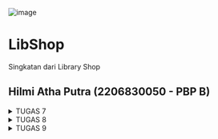 ![image](https://github.com/hilmiatha/libshop-mobile/assets/108039453/e4b68e4d-d1bb-4501-8d65-94daa8131d1e)
# LibShop
Singkatan dari Library Shop
## Hilmi Atha Putra (2206830050 - PBP B)

<details>
<summary> TUGAS 7 </summary>

### Pertanyaan
1. Apa perbedaan utama antara stateless dan stateful widget dalam konteks pengembangan aplikasi Flutter?
2. Sebutkan seluruh widget yang kamu gunakan untuk menyelesaikan tugas ini dan jelaskan fungsinya masing-masing.
3. Jelaskan bagaimana cara kamu mengimplementasikan checklist di atas secara step-by-step (bukan hanya sekadar mengikuti tutorial)

### Jawaban
1. Stateless widget dalam Flutter adalah elemen dasar UI yang tidak memerlukan state yang dapat berubah. Widget ini tidak dapat berubah secara dinamis—mereka diinisialisasi dengan data tertentu dan mereka menampilkan UI berdasarkan data tersebut. Setiap kali informasi yang mereka tampilkan perlu diperbarui, Flutter akan menghancurkan widget lama dan menggantinya dengan yang baru yang menggunakan data terbaru. Ini membuat stateless widget menjadi pilihan yang tepat untuk bagian UI yang bersifat statis dan tidak memerlukan interaksi atau perubahan setelah widget tersebut dibuat, seperti ikon, teks, dan tombol yang tidak berubah saat diinteraksi pengguna.

    Di sisi lain, stateful widget sangat penting ketika aspek UI perlu mempertahankan state atau berubah sebagai tanggapan terhadap interaksi pengguna atau data yang berubah dari waktu ke waktu. Sebuah stateful widget memiliki siklus hidup yang memungkinkan pembuatan state saat widget dibuat dan memungkinkan perubahan pada state tersebut sepanjang waktu hidupnya. Ini dilakukan melalui metode setState() yang memberi tahu Flutter bahwa state telah berubah dan UI harus diperbarui untuk mencerminkan perubahan tersebut. Contoh penggunaan stateful widget termasuk form yang interaktif, slider, atau apapun yang memerlukan dialog atau input dari pengguna yang dapat berubah selama widget tersebut ditampilkan.

2. Terdapat 2 file .dart yang dibuat
    * main.dart
        
        Dalam main.dart, aplikasi Flutter dibentuk menggunakan `MaterialApp` sebagai pondasi utama, yang mengatur tema dan navigasi global aplikasi. `ThemeData` diterapkan untuk menyediakan tema yang konsisten melalui aplikasi, di mana `ColorScheme.fromSeed` digunakan untuk menghasilkan skema warna berdasarkan warna benih yang diberikan, yaitu Colors.indigo dalam kasus ini, menciptakan tampilan yang seragam dan menyenangkan secara visual. `AppBarTheme` secara khusus mengkonfigurasi tampilan dari AppBar di seluruh aplikasi, menetapkan background color menjadi indigo yang sama dengan tema. Widget MyApp menggambarkan inti dari aplikasi yang mengarah ke MyHomePage sebagai halaman utama yang akan ditampilkan kepada pengguna ketika aplikasi dibuka.
    * home.dart

        File menu.dart mendefinisikan MyHomePage, sebuah widget stateless yang berfungsi sebagai halaman utama dari aplikasi, menggunakan `Scaffold` untuk memberikan kerangka dasar dengan `AppBar` dan area konten yang dapat discroll dengan `SingleChildScrollView`. Di dalam Scaffold, `GridView.count` digunakan untuk menciptakan layout grid yang menampung elemen-elemen seperti ShopCard, yang merupakan representasi visual dari ShopItem dengan judul dan ikon. Setiap ShopCard adalah widget yang interaktif, dibungkus dalam `Material` dan `InkWell` untuk memberikan efek visual dan feedback sentuhan dengan menampilkan `SnackBar` ketika diklik. Widget `Column` dan `Padding` berperan dalam menyusun dan memberikan ruang antar elemen, sementara `Container`, `Center`, `Icon`, dan `Text` digunakan untuk menampilkan informasi dan ikonografi yang relevan dengan cara yang estetis dan fokus pada pengguna.

3. Checklist

* Membuat sebuah program Flutter baru dengan tema inventory seperti tugas-tugas sebelumnya.
    1. Melakukan instalasi flutter dan android studio
    2. Membuat project baru dengan nama libshop
* Membuat tiga tombol sederhana dengan ikon dan teks dan memunculkan snackbar
    1. Buat file dart baru dengan nama `menu.dart` pada folder `lib`
    2. Di awal file `menu.dart`, tambahkan `import 'package:flutter/material.dart';` untuk mengimpor paket Material Design yang menyediakan sebagian besar widget yang digunakan dalam aplikasi Flutter.
    3. Pindahkan kelas `MyHomePage` dari `main.dart` ke file `menu.dart` ini. Kelas ini akan bertanggung jawab untuk tampilan utama aplikasi. Hapus kelas `_MyHomePageState` karena kita akan membuat widget yang tidak memiliki state (stateless).

    ```
    import 'package:flutter/material.dart';

    class MyHomePage extends StatelessWidget {
        MyHomePage({Key? key}) : super(key: key);


        @override
        Widget build(BuildContext context) {
            ...
            return Scaffold(
            ...
        ...
    ```
    
    4. Buat kelas `ShopItem` dan `ShopCard` untuk membuat tombol dan snackbar yang dibutuhkan

    ```
    class ShopItem { //CLASS SHOPITEM
        final String name;
        final IconData icon;

        ShopItem(this.name, this.icon);
        }

    class ShopCard extends StatelessWidget {  //CLASS SHOPCARD
        final ShopItem item;

        const ShopCard(this.item, {super.key}); // Constructor

        @override
        Widget build(BuildContext context) {
            return Material(
            color: Colors.indigo,
            child: InkWell(
                // Area responsive terhadap sentuhan
                onTap: () {
                // Memunculkan SnackBar ketika diklik
                ScaffoldMessenger.of(context)
                    ..hideCurrentSnackBar()
                    ..showSnackBar(SnackBar(
                        content: Text("Kamu telah menekan tombol ${item.name}!")));
                },
                child: Container(
                // Container untuk menyimpan Icon dan Text
                padding: const EdgeInsets.all(8),
                child: Center(
                    child: Column(
                    mainAxisAlignment: MainAxisAlignment.center,
                    children: [
                        Icon(
                        item.icon,
                        color: Colors.white,
                        size: 30.0,
                        ),
                        const Padding(padding: EdgeInsets.all(3)),
                        Text(
                        item.name,
                        textAlign: TextAlign.center,
                        style: const TextStyle(color: Colors.white),
                        ),
                    ],
                    ),
                ),
                ),
            ),
            );
        }
        
    }
    ```

    5. Modifikasi `MyHomePage` untuk menampilkan tiga tombol yang dibutuhkan

        ```
        class MyHomePage extends StatelessWidget {
            MyHomePage({Key? key}) : super(key: key);
            final List<ShopItem> items = [
                ShopItem("Lihat Item", Icons.checklist),
                ShopItem("Tambah Item", Icons.add_shopping_cart),
                ShopItem("Logout", Icons.logout),
            ];

            @override
            Widget build(BuildContext context) {
                // This method is rerun every time setState is called, for instance as done
                // by the _incrementCounter method above.
                //
                // The Flutter framework has been optimized to make rerunning build methods
                // fast, so that you can just rebuild anything that needs updating rather
                // than having to individually change instances of widgets.
                return Scaffold(
                appBar: AppBar(
                    title: const Text(
                    'Libshop',
                    ),
                ),
                body: SingleChildScrollView(
                    // Widget wrapper yang dapat discroll
                    child: Padding(
                    padding: const EdgeInsets.all(10.0), // Set padding dari halaman
                    child: Column(
                        // Widget untuk menampilkan children secara vertikal
                        children: <Widget>[
                        const Padding(
                            padding: EdgeInsets.only(top: 10.0, bottom: 10.0),
                            // Widget Text untuk menampilkan tulisan dengan alignment center dan style yang sesuai
                            child: Text(
                            'Library Shop', // Text yang menandakan toko
                            textAlign: TextAlign.center,
                            style: TextStyle(
                                fontSize: 30,
                                fontWeight: FontWeight.bold,
                            ),
                            ),
                        ),
                        // Grid layout
                        GridView.count(
                            // Container pada card kita.
                            primary: true,
                            padding: const EdgeInsets.all(20),
                            crossAxisSpacing: 10,
                            mainAxisSpacing: 10,
                            crossAxisCount: 3,
                            shrinkWrap: true,
                            children: items.map((ShopItem item) {
                            // Iterasi untuk setiap item
                            return ShopCard(item);
                            }).toList(),
                        ),
                        ],
                    ),
                    ),
                ),
                );
            }
            }
        ```
</details>

<details>
<summary> TUGAS 8 </summary>

### Pertanyaan
1. Jelaskan perbedaan antara Navigator.push() dan Navigator.pushReplacement(), disertai dengan contoh mengenai penggunaan kedua metode tersebut yang tepat!
2. Jelaskan masing-masing layout widget pada Flutter dan konteks penggunaannya masing-masing!
3. Sebutkan apa saja elemen input pada form yang kamu pakai pada tugas kali ini dan jelaskan mengapa kamu menggunakan elemen input tersebut!
4. Bagaimana penerapan clean architecture pada aplikasi Flutter?
5. Jelaskan bagaimana cara kamu mengimplementasikan checklist di atas secara step-by-step! (bukan hanya sekadar mengikuti tutorial)

### Jawaban

1. Navigator.push() dan Navigator.pushReplacement() adalah dua metode yang digunakan dalam Flutter untuk menavigasi antara halaman atau layar aplikasi.

    Navigator.push() digunakan untuk menambahkan halaman baru ke dalam tumpukan navigasi, sehingga pengguna dapat kembali ke halaman sebelumnya dengan menekan tombol kembali pada perangkat mereka. Contoh penggunaannya adalah ketika pengguna menekan tombol untuk membuka halaman detail dari suatu item pada daftar, maka halaman detail akan ditambahkan ke dalam tumpukan navigasi.

    Sedangkan Navigator.pushReplacement() digunakan untuk mengganti halaman saat ini dengan halaman baru. Dalam hal ini, ketika pengguna menekan tombol kembali pada perangkat mereka, mereka akan langsung kembali ke halaman sebelumnya sebelum halaman saat ini. Contoh penggunaannya adalah ketika pengguna menyelesaikan suatu tugas pada halaman saat ini dan ingin kembali ke halaman sebelumnya, maka halaman saat ini akan diganti dengan halaman baru yang menampilkan pesan sukses atau ringkasan dari tugas yang telah selesai.

2. Layout widget pada Flutter adalah widget yang digunakan untuk mengatur tata letak atau susunan dari widget-widget lainnya. Berikut adalah beberapa layout widget pada Flutter beserta konteks penggunaannya:

    * Container: Widget ini digunakan untuk membuat kotak yang dapat diatur ukurannya, warnanya, dan dekorasinya. Container juga dapat digunakan untuk mengatur jarak antar widget dengan menggunakan properti padding dan margin.

    * Row dan Column: Widget ini digunakan untuk mengatur tata letak secara horizontal (Row) atau vertikal (Column). Widget-widget yang ditempatkan di dalam Row atau Column akan diatur secara berurutan dari kiri ke kanan (Row) atau dari atas ke bawah (Column).

    * Stack: Widget ini digunakan untuk menumpuk widget-widget di atas satu sama lain. Widget-widget yang ditempatkan di dalam Stack akan ditumpuk sesuai dengan urutan penempatannya.

    * Expanded: Widget ini digunakan untuk mengisi ruang kosong yang tersisa pada Row atau Column. Widget yang ditempatkan di dalam Expanded akan diberikan ukuran yang tersisa setelah widget lainnya sudah diberikan ukuran.

    * ListView: Widget ini digunakan untuk menampilkan daftar widget secara berurutan. ListView dapat digunakan untuk menampilkan daftar yang panjang atau tidak terbatas.

    * GridView: Widget ini digunakan untuk menampilkan daftar widget dalam bentuk grid. GridView dapat digunakan untuk menampilkan daftar yang berisi banyak item dengan ukuran yang sama.

    * Wrap: Widget ini digunakan untuk menampilkan daftar widget dalam bentuk baris yang dapat melintasi beberapa baris. Widget-widget yang ditempatkan di dalam Wrap akan diatur secara berurutan dari kiri ke kanan dan dari atas ke bawah.

    * SizedBox: Widget ini digunakan untuk membuat kotak kosong dengan ukuran tertentu. SizedBox dapat digunakan untuk memberikan jarak antar widget atau untuk membuat widget dengan ukuran yang spesifik.

    Setiap layout widget memiliki kegunaannya masing-masing dan dapat digunakan sesuai dengan kebutuhan dalam membuat tata letak pada aplikasi Flutter.

3. Terdapat 3 elemen input yaitu `name` buku untuk menyimpan nama buku, `amount` untuk menyimpan jumlah buku, dan `description` untuk menyimpan deskripsi buku. Ketiga elemen input ini digunakan untuk mengisi data buku yang akan ditambahkan ke dalam database.

4. Clean Architecture adalah sebuah konsep arsitektur perangkat lunak yang bertujuan untuk memisahkan kode menjadi beberapa lapisan dengan tujuan agar kode menjadi lebih mudah dipahami, diuji, dan diubah. Penerapan Clean Architecture pada aplikasi Flutter dapat dilakukan dengan mengikuti prinsip-prinsip berikut:

    1. Memisahkan kode menjadi beberapa lapisan, yaitu:
        - Presentation Layer: berisi kode yang berhubungan dengan tampilan aplikasi, seperti widget dan state management.
        - Domain Layer: berisi kode yang berhubungan dengan bisnis logic aplikasi, seperti use case dan model.
        - Data Layer: berisi kode yang berhubungan dengan pengambilan dan penyimpanan data, seperti repository dan data source.

    2. Menggunakan Dependency Injection untuk menghubungkan antar lapisan. Dependency Injection adalah sebuah teknik yang digunakan untuk memasukkan objek yang dibutuhkan oleh suatu kelas melalui konstruktor atau setter, sehingga kelas tersebut tidak perlu membuat objek tersebut sendiri.

    3. Menggunakan Interface untuk memisahkan antara implementasi dan definisi. Interface adalah sebuah kontrak yang digunakan untuk mendefinisikan perilaku suatu kelas. Dengan menggunakan interface, kita dapat memisahkan antara implementasi dan definisi, sehingga kode menjadi lebih mudah diuji dan diubah.

    4. Menggunakan Unit Test untuk menguji setiap lapisan secara terpisah. Unit Test adalah sebuah teknik yang digunakan untuk menguji kode secara terpisah, sehingga kita dapat memastikan bahwa setiap lapisan berfungsi dengan baik.

    Dalam penerapan Clean Architecture pada aplikasi Flutter, kita dapat menggunakan beberapa library seperti Provider untuk state management, Dio untuk HTTP request, dan Hive untuk penyimpanan data lokal. Dengan menggunakan library-library tersebut, kita dapat memisahkan kode menjadi beberapa lapisan dan mengikuti prinsip-prinsip Clean Architecture dengan lebih mudah.

5. 
    1. Membuat minimal satu halaman baru pada aplikasi, yaitu halaman formulir tambah item baru
        * buat direktori baru dengan nama `screens` dan buat file dart baru bernama `shoplist_form.dart` di dalamnya.
        * buatlah stateful widget bernama `ShopFormPage`
        * membuat form dengan global key dengan menambahkan `final _formKey = GlobalKey<FormState>();` serta elemen input yang dibutuhkan, yaitu `name`, `amount`, dan `description`.
        * buatlah form dalam body scaffold dan tambahkan validasi untuk semua elemen input. lalu tambahkan tombol save yang akan menampilkan dialog ketika berhasil disimpan.
        ```
        body: Form(
            key: _formKey,
            child: SingleChildScrollView(
            child: Column(
                crossAxisAlignment: CrossAxisAlignment.start,
                children: [
                    Padding(
                    padding: const EdgeInsets.all(8.0),
                    child: TextFormField(
                        decoration: InputDecoration(
                        hintText: "Nama Buku",
                        labelText: "Nama Buku",
                        border: OutlineInputBorder(
                            borderRadius: BorderRadius.circular(5.0),
                        ),
                        ),
                        onChanged: (String? value) {
                        setState(() {
                            _name = value!;
                        });
                        },
                        validator: (String? value) {
                        if (value == null || value.isEmpty) {
                            return "Nama tidak boleh kosong!";
                        }
                        return null;
                        },
                    ),
                    ),
                    Padding(
                    padding: const EdgeInsets.all(8.0),
                    child: TextFormField(
                        decoration: InputDecoration(
                        hintText: "Jumlah",
                        labelText: "Jumlah",
                        border: OutlineInputBorder(
                            borderRadius: BorderRadius.circular(5.0),
                        ),
                        ),
                        onChanged: (String? value) {
                        setState(() {
                            _amount = int.parse(value!);
                        });
                        },
                        validator: (String? value) {
                        if (value == null || value.isEmpty) {
                            return "Harga tidak boleh kosong!";
                        }
                        if (int.tryParse(value) == null) {
                            return "Harga harus berupa angka!";
                        }
                        return null;
                        },
                    ),
                ),
                    Padding(
                    padding: const EdgeInsets.all(8.0),
                    child: TextFormField(
                    decoration: InputDecoration(
                        hintText: "Deskripsi",
                        labelText: "Deskripsi",
                        border: OutlineInputBorder(
                        borderRadius: BorderRadius.circular(5.0),
                        ),
                    ),
                    onChanged: (String? value) {
                        setState(() {
                        _description = value!;
                        });
                    },
                    validator: (String? value) {
                        if (value == null || value.isEmpty) {
                        return "Deskripsi tidak boleh kosong!";
                        }
                        return null;
                    },
                    ),
                ),
                Align(
                    alignment: Alignment.bottomCenter,
                    child: Padding(
                    padding: const EdgeInsets.all(8.0),
                    child: ElevatedButton(
                    style: ButtonStyle(
                        backgroundColor:
                        MaterialStateProperty.all(Colors.indigo),
                    ),
                    onPressed: () {
                        if (_formKey.currentState!.validate()) {
                        showDialog(
                            context: context,
                            builder: (context) {
                            return AlertDialog(
                                title: const Text('Buku berhasil tersimpan'),
                                content: SingleChildScrollView(
                                child: Column(
                                    crossAxisAlignment:
                                    CrossAxisAlignment.start,
                                    children: [
                                    Text('Nama: $_name'),
                                    Text('Jumlah: $_amount'),
                                    Text('Nama: $_description'),
                                    ],
                                ),
                                ),
                                actions: [
                                TextButton(
                                    child: const Text('OK'),
                                    onPressed: () {
                                    Navigator.pop(context);
                                    },
                                ),
                                ],
                            );
                            },
                        );
                        onPressed(context);
                        }
                        _formKey.currentState!.reset();
                    },
                    child: const Text(
                        "Save",
                        style: TextStyle(color: Colors.white),
                    ),
                    ),
                ),
                ),
            ]),
        ),
        )
        ```
    2. Mengarahkan pengguna ke halaman form tambah item baru ketika menekan tombol Tambah Item pada halaman utama.
        * Pada bagian onTap pada `ShopCard`, manfaatkan fungsi dari widget navigator yaitu `Navigator.push()` untuk menambahkan halaman baru ke dalam tumpukan navigasi.
        ```
        if (item.name == "Tambah Item") {
            Navigator.push(context,
                MaterialPageRoute(builder: (context) => const ShopFormPage()));
          }
        ```
    3.  Membuat sebuah drawer pada aplikasi 
        * dalam direktori widgets tambahkan file dart baru dengan nama `left_drawer.dart`. buatlah drawer header. Lalu buatlah widget ListTile untuk menyimpan menu-menu yang akan ditampilkan pada drawer. Jangan lupa gunakan widget navigator untuk mengarahkan pengguna ke halaman yang diinginkan.
        ```
        ...
        ListTile(
            leading: const Icon(Icons.home_outlined),
            title: const Text('Halaman Utama'),
            // Bagian redirection ke MyHomePage
            onTap: () {
              Navigator.pushReplacement(
                  context,
                  MaterialPageRoute(
                    builder: (context) => MyHomePage(),
                  ));
            },
          ),
          ListTile(
            leading: const Icon(Icons.add_shopping_cart),
            title: const Text('Tambah Item'),
            // Bagian redirection ke ShopFormPage
            onTap: () {
              Navigator.pushReplacement(
                  context,
                  MaterialPageRoute(
                    builder: (context) => const ShopFormPage(),
                  ));
            },
          ),
          ListTile(
            leading: const Icon(Icons.library_books),
            title: const Text('Lihat Bukumu'),
            onTap: () {
              Navigator.pushReplacement(
                  context,
                  MaterialPageRoute(
                    builder: (context) => const DataBukuPage(),
                  ));
            },
          ),
        ...
        ``` 
6. BONUS
    
    buatlah class `Buku` pada `shoplist_form.dart` untuk menginisiasi objek buku saat menekan tombol save (apabila valid). lalu buat `globals.dart` untuk menyimpan semua variabel global, dalam konteks ini untuk menyimpan list buku yang telah dibuat. Kemudian buat tampilan baru yaitu `data_buku.dart` untuk menampilkan list buku yang telah dibuat. jangan lupa buat ListTile baru di dalam drawer dan lakukan routing untuk menuju page `data_buku.dart`

</details>


<details>
<summary> TUGAS 9 </summary>

### Pertanyaan :
1. Apakah bisa kita melakukan pengambilan data JSON tanpa membuat model terlebih dahulu? Jika iya, apakah hal tersebut lebih baik daripada membuat model sebelum melakukan pengambilan data JSON?
2. Jelaskan fungsi dari CookieRequest dan jelaskan mengapa instance CookieRequest perlu untuk dibagikan ke semua komponen di aplikasi Flutter
3.  Jelaskan mekanisme pengambilan data dari JSON hingga dapat ditampilkan pada Flutter.
4. Jelaskan mekanisme autentikasi dari input data akun pada Flutter ke Django hingga selesainya proses autentikasi oleh Django dan tampilnya menu pada Flutter.
5. Sebutkan seluruh widget yang kamu pakai pada tugas ini dan jelaskan fungsinya masing-masing.
6. Jelaskan bagaimana cara kamu mengimplementasikan checklist di atas secara step-by-step! (bukan hanya sekadar mengikuti tutorial).


### Jawaban :
1. Ya, kita bisa melakukan pengambilan data JSON tanpa membuat model terlebih dahulu. Namun, membuat model sebelum melakukan pengambilan data JSON memiliki beberapa keuntungan:

    * Type Safety: Dengan membuat model, kita dapat menentukan tipe data yang tepat untuk setiap properti dalam JSON. Ini membantu mencegah kesalahan tipe data saat mengakses data JSON.

    * Code Readability: Dengan model yang jelas, kode menjadi lebih mudah dibaca dan dipahami. Model memberikan struktur yang terorganisir untuk data JSON, sehingga memudahkan pengembang dalam memahami bagaimana data JSON diakses dan digunakan.

    * Autocomplete dan Code Suggestions: Dalam banyak IDE, ketika kita menggunakan model, kita dapat memanfaatkan fitur autocomplete dan saran kode. IDE akan memberikan saran tentang properti yang tersedia dalam model saat kita menulis kode, sehingga mempercepat proses pengembangan.

    * Data Validation: Dengan model, kita dapat menerapkan validasi data. Kita dapat menentukan aturan validasi untuk setiap properti dalam model, sehingga memastikan bahwa data yang diterima sesuai dengan harapan.

    Meskipun kita bisa melakukan pengambilan data JSON tanpa membuat model terlebih dahulu, membuat model sebelumnya memiliki banyak manfaat dan disarankan untuk meningkatkan kualitas dan keamanan kode.

2. Kelas CookieRequest adalah kelas yang bertanggung jawab untuk membuat dan mengelola permintaan HTTP yang melibatkan cookie. Ini digunakan untuk mengirim permintaan ke server yang memerlukan informasi cookie untuk otentikasi atau sesi.

    Instance CookieRequest perlu dibagikan ke semua komponen di aplikasi Flutter agar informasi cookie dapat diakses dan digunakan secara konsisten di seluruh aplikasi. Ketika instance CookieRequest dibagikan, semua komponen dapat menggunakan instance yang sama untuk mengirim permintaan HTTP dengan cookie yang sama.

    Ini penting karena ketika aplikasi berinteraksi dengan server, informasi cookie yang diperoleh dari respons server harus disimpan dan digunakan dalam permintaan selanjutnya. Jika setiap komponen memiliki instance CookieRequest yang terpisah, maka setiap komponen akan memiliki informasi cookie yang berbeda, yang dapat menyebabkan masalah dalam otentikasi atau sesi.

    Dengan membagikan instance CookieRequest ke semua komponen, kita memastikan bahwa semua komponen menggunakan informasi cookie yang sama. Ini memastikan konsistensi dalam otentikasi atau sesi di seluruh aplikasi.

3. Untuk mengambil data dari JSON dan menampilkannya di Flutter, Anda dapat mengikuti langkah-langkah berikut:

    * Membaca data JSON: Pertama, Anda perlu mengambil data JSON dari sumbernya. Ini bisa berupa API endpoint, file JSON lokal, atau sumber data lainnya. Anda dapat menggunakan package http untuk mengirim permintaan HTTP ke API endpoint dan mendapatkan respons JSON. Jika Anda memiliki file JSON lokal, Anda dapat menggunakan package dart:convert untuk membaca file tersebut.

    * Parsing data JSON: Setelah Anda mendapatkan respons JSON, langkah selanjutnya adalah mem-parsing data tersebut agar dapat digunakan di Flutter. Anda dapat menggunakan package dart:convert untuk mengubah respons JSON menjadi objek Dart yang dapat Anda gunakan di aplikasi Flutter. Misalnya, Anda dapat menggunakan metode jsonDecode() untuk mengubah respons JSON menjadi objek Dart.

    * Membuat model data: Untuk mempermudah penggunaan data JSON di aplikasi Flutter, Anda dapat membuat model data yang sesuai dengan struktur JSON. Model data ini akan mewakili entitas atau objek dalam JSON. Anda dapat membuat kelas Dart dengan properti yang sesuai dengan struktur JSON dan metode untuk mengonversi objek Dart menjadi JSON dan sebaliknya. Ini akan membantu dalam mengakses dan memanipulasi data JSON dengan lebih mudah.

    * Menampilkan data di Flutter: Setelah Anda memiliki data JSON yang sudah diparsing dan model data yang sesuai, Anda dapat menampilkannya di aplikasi Flutter. Anda dapat menggunakan widget seperti ListView, GridView, atau DataTable untuk menampilkan data dalam bentuk daftar, grid, atau tabel. Anda dapat mengakses properti dari objek model data untuk menampilkan nilai-nilai yang relevan di widget.

4. Mekanisme autentikasi antara Flutter dan Django melibatkan beberapa langkah. Berikut adalah langkah-langkah umum yang terjadi dalam proses autentikasi dari input data akun pada Flutter hingga selesainya proses autentikasi oleh Django dan tampilnya menu pada Flutter:

    Pengguna memasukkan data akun pada aplikasi Flutter, seperti nama pengguna dan kata sandi.
    Aplikasi Flutter mengirim permintaan HTTP ke server Django yang berisi data akun yang dimasukkan oleh pengguna.
    Server Django menerima permintaan dan memeriksa data akun yang diterima.
    Django menggunakan mekanisme autentikasi bawaan atau pustaka autentikasi pihak ketiga, seperti Django REST Framework, untuk memverifikasi data akun yang diterima.
    Jika data akun valid, Django akan menghasilkan token akses atau sesi yang unik untuk pengguna tersebut.
    Server Django mengirimkan token akses atau sesi kembali ke aplikasi Flutter sebagai respons.
    Aplikasi Flutter menyimpan token akses atau sesi yang diterima untuk digunakan dalam permintaan selanjutnya.
    Setiap kali pengguna ingin mengakses menu atau fitur yang memerlukan autentikasi, aplikasi Flutter akan menyertakan token akses atau sesi dalam permintaan HTTP ke server Django.
    Server Django memeriksa keabsahan token akses atau sesi yang diterima dari aplikasi Flutter.
    Jika token akses atau sesi valid, server Django mengizinkan akses ke menu atau fitur yang diminta.
    Server Django mengirimkan data menu atau fitur yang diminta kembali ke aplikasi Flutter sebagai respons.
    Aplikasi Flutter menampilkan menu atau fitur yang diterima dari server Django kepada pengguna.
    Dalam proses ini, token akses atau sesi digunakan untuk mengidentifikasi dan mengotentikasi pengguna di setiap permintaan yang dilakukan oleh aplikasi Flutter ke server Django. Token ini memastikan bahwa hanya pengguna yang terotentikasi yang dapat mengakses menu atau fitur yang memerlukan autentikasi.





</details>

